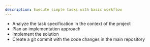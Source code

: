 ```yaml
---
description: Execute simple tasks with basic workflow
---
```


- Analyze the task specification in the context of the project
- Plan an implementation approach
- Implement the solution
- Create a git commit with the code changes in the main repository
